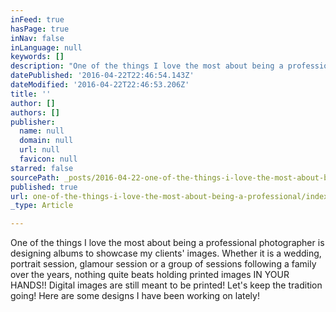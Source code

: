 ```yaml
---
inFeed: true
hasPage: true
inNav: false
inLanguage: null
keywords: []
description: "One of the things I love the most about being a professional photographer is designing albums to showcase my clients' images. Whether it is a wedding, portrait session, glamour session or a group of sessions following a family over the years, nothing quite beats holding printed images IN YOUR HANDS!! Digital images are still meant to be printed! Let's keep the tradition going! Here are some designs I have been working on lately!"
datePublished: '2016-04-22T22:46:54.143Z'
dateModified: '2016-04-22T22:46:53.206Z'
title: ''
author: []
authors: []
publisher:
  name: null
  domain: null
  url: null
  favicon: null
starred: false
sourcePath: _posts/2016-04-22-one-of-the-things-i-love-the-most-about-being-a-professional.md
published: true
url: one-of-the-things-i-love-the-most-about-being-a-professional/index.html
_type: Article

---
```

One of the things I love the most about being a professional photographer is designing albums to showcase my clients' images. Whether it is a wedding, portrait session, glamour session or a group of sessions following a family over the years, nothing quite beats holding printed images IN YOUR HANDS!! Digital images are still meant to be printed! Let's keep the tradition going! Here are some designs I have been working on lately!